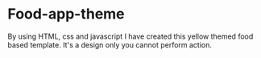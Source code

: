 # Food-app-theme
By using HTML, css and javascript I have created this yellow themed food based template. It's a design only you cannot perform action. 
